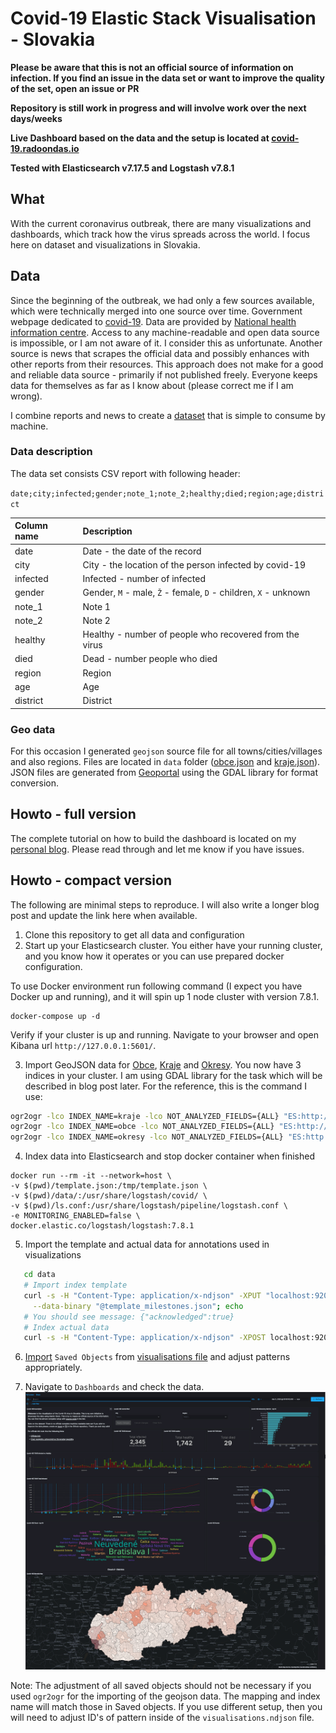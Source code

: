 # Covid-19 Elastic Stack Visualisation - Slovakia

**Please be aware that this is not an official source of information on infection. If you find an issue in the data set or want to improve
the quality of the set, open an issue or PR**

**Repository is still work in progress and will involve work over the next days/weeks**

**Live Dashboard based on the data and the setup is located at [covid-19.radoondas.io](https://covid-19.radoondas.io)**

**Tested with Elasticsearch v7.17.5 and Logstash v7.8.1**

## What
With the current coronavirus outbreak, there are many visualizations and dashboards, which track how the virus spreads across the world. I  focus here on dataset and visualizations in Slovakia.

## Data
Since the beginning of the outbreak, we had only a few sources available, which were technically merged into one source over time. Government webpage dedicated to [covid-19](https://korona.gov.sk/). Data are provided by [National health information centre](http://www.nczisk.sk/en/Pages/default.aspx). Access to any machine-readable and open data source is impossible, or I am not aware of it. I consider this as unfortunate. Another source is news that scrapes the official data and possibly enhances with other reports from their resources. This approach does not make for a good and reliable data source - primarily if not published freely. Everyone keeps data for themselves as far as I know about (please correct me if I am wrong).

I combine reports and news to create a [dataset](/data/covid-19-slovensko-*.csv) that is simple to consume by machine.

### Data description
The data set consists CSV report with following header:

`date;city;infected;gender;note_1;note_2;healthy;died;region;age;district`

| Column name | Description                                                     |
|:------------|:----------------------------------------------------------------|
| date        | Date - the date of the record                                   |
| city        | City - the location of the person infected by covid-19          |
| infected    | Infected - number of infected                                   |
| gender      | Gender, `M` - male, `Ž` - female, `D` - children, `X` - unknown |
| note_1      | Note 1                                                          |
| note_2      | Note 2                                                          |
| healthy     | Healthy - number of people who recovered from the virus             |
| died        | Dead - number people who died                                   |
| region      | Region                                                          |
| age         | Age                                                             |
| district    | District                                                        |

### Geo data
For this occasion I generated `geojson` source file for all towns/cities/villages and also regions. Files are located in 
`data` folder ([obce.json](/data/obce.json) and [kraje.json](/data/obce.json)). JSON files are generated from [Geoportal](https://www.geoportal.sk/sk/zbgis_smd/na-stiahnutie/) using the GDAL library for format conversion.

## Howto - full version
The complete tutorial on how to build the dashboard is located on my [personal blog](https://radoondas.io/posts/2020/visualise-covid-19-using-elastic-stack/). Please read through and let me know if you have issues.

## Howto - compact version
The following are minimal steps to reproduce. I will also write a longer blog post and update the link here when available.

1. Clone this repository to get all data and configuration
2. Start up your Elasticsearch cluster. You either have your running cluster, and you know how it operates or you can use prepared docker configuration.

To use Docker environment run following command (I expect you have Docker up and running), and it will spin up 1 node cluster with version 7.8.1.
```docker
docker-compose up -d
```

Verify if your cluster is up and running. Navigate to your browser and open Kibana url `http://127.0.0.1:5601/`.

3. Import GeoJSON data for [Obce](/data/obce.json), [Kraje](/data/kraje.json) and [Okresy](/data/okresy.json). You now have 3 indices in your cluster.
   I am using GDAL library for the task which will be described in blog post later. For the reference, this is the command I use:
```bash
ogr2ogr -lco INDEX_NAME=kraje -lco NOT_ANALYZED_FIELDS={ALL} "ES:http://elastic:changeme@localhost:9200"  "$(pwd)/kraje.json"
ogr2ogr -lco INDEX_NAME=obce -lco NOT_ANALYZED_FIELDS={ALL} "ES:http://elastic:changeme@localhost:9200"  "$(pwd)/obce.json"
ogr2ogr -lco INDEX_NAME=okresy -lco NOT_ANALYZED_FIELDS={ALL} "ES:http://elastic:changeme@localhost:9200"  "$(pwd)/okresy.json"
```

4. Index data into Elasticsearch and stop docker container when finished

 ```docker
docker run --rm -it --network=host \
-v $(pwd)/template.json:/tmp/template.json \
-v $(pwd)/data/:/usr/share/logstash/covid/ \
-v $(pwd)/ls.conf:/usr/share/logstash/pipeline/logstash.conf \
-e MONITORING_ENABLED=false \
docker.elastic.co/logstash/logstash:7.8.1
```

5. Import the template and actual data for annotations used in visualizations
```bash
   cd data
   # Import index template
   curl -s -H "Content-Type: application/x-ndjson" -XPUT "localhost:9208/_template/milestones" \
     --data-binary "@template_milestones.json"; echo
   # You should see message: {"acknowledged":true}
   # Index actual data
   curl -s -H "Content-Type: application/x-ndjson" -XPOST localhost:9200/_bulk --data-binary "@milestones.bulk"; echo
```

6. [Import](https://www.elastic.co/guide/en/kibana/current/managing-saved-objects.html#managing-saved-objects-export-objects) `Saved Objects` from [visualisations file](data/visualisations.ndjson) and adjust patterns appropriately.

7. Navigate to `Dashboards` and check the data. ![Dashboard overview](/images/dashboard.png)

Note: The adjustment of all saved objects should not be necessary if you used `ogr2ogr` for the importing of the geojson data. The mapping and index name will match those in Saved objects. If you use different setup, then you will need to adjust ID's of pattern inside of the `visualisations.ndjson` file.
